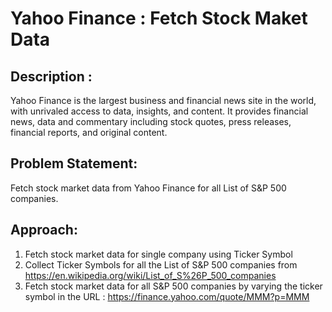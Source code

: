 # Yahoo Finance : Fetch Stock Maket Data

## Description : 
Yahoo Finance is the largest business and financial news site in the world, with unrivaled access to data, insights, and content. It provides financial news, data and commentary including stock quotes, press releases, financial reports, and original content.
## Problem Statement: 
Fetch stock market data from Yahoo Finance for all List of S&P 500 companies.
## Approach: 
1.	Fetch stock market data for single company using Ticker Symbol
2.	Collect Ticker Symbols for all the List of S&P 500 companies from https://en.wikipedia.org/wiki/List_of_S%26P_500_companies
3.	Fetch stock market data for all S&P 500 companies by varying the ticker symbol in the URL : https://finance.yahoo.com/quote/MMM?p=MMM
